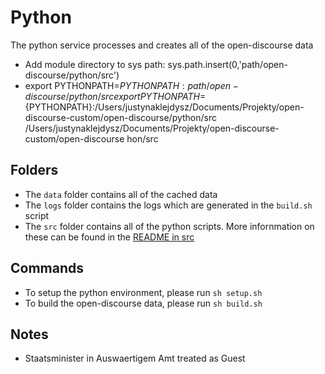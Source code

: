 # Python

The python service processes and creates all of the open-discourse data
- Add module directory to sys path: sys.path.insert(0,'path/open-discourse/python/src')
- export PYTHONPATH=${PYTHONPATH}:path/open-discourse/python/src
export PYTHONPATH=${PYTHONPATH}:/Users/justynaklejdysz/Documents/Projekty/open-discourse-custom/open-discourse/python/src
/Users/justynaklejdysz/Documents/Projekty/open-discourse-custom/open-discourse
hon/src

## Folders

- The `data` folder contains all of the cached data
- The `logs` folder contains the logs which are generated in the `build.sh` script
- The `src` folder contains all of the python scripts. More infornmation on these can be found in the [README in src](./src/README.md)

## Commands

- To setup the python environment, please run `sh setup.sh`
- To build the open-discourse data, please run `sh build.sh`

## Notes

- Staatsminister in Auswaertigem Amt treated as Guest
